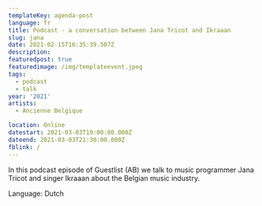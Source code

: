 ```yaml
---
templateKey: agenda-post
language: fr
title: Podcast - a conversation between Jana Tricot and Ikraaan
slug: jana
date: 2021-02-15T16:35:39.507Z
description:
featuredpost: true
featuredimage: /img/templateevent.jpeg
tags:
  - podcast
  - talk
year: '2021'
artists:
  - Ancienne Belgique

location: Online
datestart: 2021-03-03T19:00:00.000Z
dateend: 2021-03-03T21:30:00.000Z
fblink: /
---
```


In this podcast episode of Guestlist (AB) we talk to music programmer Jana Tricot and singer Ikraaan about the Belgian music industry.

Language: Dutch
